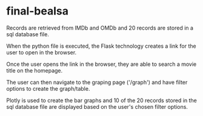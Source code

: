# final-bealsa

Records are retrieved from IMDb and OMDb and 20 records are stored in a sql database file. 

When the python file is executed, the Flask technology creates a link for the user to open in the browser. 

Once the user opens the link in the browser, they are able to search a movie title on the homepage.

The user can then navigate to the graping page ('/graph') and have filter options to create the graph/table.

Plotly is used to create the bar graphs and 10 of the 20 records stored in the sql database file are displayed based on the user's chosen filter options. 
